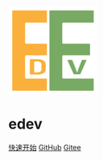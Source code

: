 
![logo](img/EDEVC.png)
# edev
[快速开始](README.md)
[GitHub](https://github.com/Huyuxizheng/edev.git)
[Gitee](https://gitee.com/huyux/edev.git)